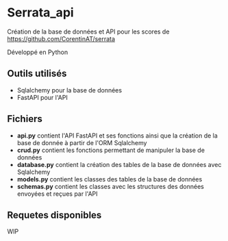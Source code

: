 # Serrata_api

Création de la base de données et API pour les scores de https://github.com/CorentinAT/serrata

Développé en Python

## Outils utilisés

- Sqlalchemy pour la base de données
- FastAPI pour l'API

## Fichiers

- **api.py** contient l'API FastAPI et ses fonctions ainsi que la création de la base de donnée à partir de l'ORM Sqlalchemy
- **crud.py** contient les fonctions permettant de manipuler la base de données
- **database.py** contient la création des tables de la base de données avec Sqlalchemy
- **models.py** contient les classes des tables de la base de données
- **schemas.py** contient les classes avec les structures des données envoyées et reçues par l'API

## Requetes disponibles

WIP

